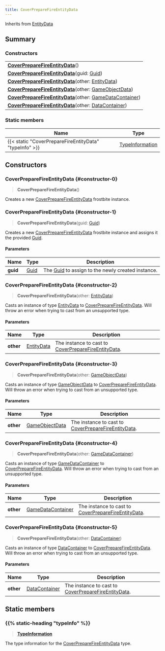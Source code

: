 ```yaml
---
title: CoverPrepareFireEntityData
---
```


Inherits from [EntityData](/vext/ref/fb/entitydata)

## Summary

### Constructors

|  |
| --- |
| **[CoverPrepareFireEntityData](#constructor-0)**() |
| **[CoverPrepareFireEntityData](#constructor-1)**(guid: [Guid](/vext/ref/shared/type/guid)) |
| **[CoverPrepareFireEntityData](#constructor-2)**(other: [EntityData](/vext/ref/fb/entitydata)) |
| **[CoverPrepareFireEntityData](#constructor-3)**(other: [GameObjectData](/vext/ref/fb/gameobjectdata)) |
| **[CoverPrepareFireEntityData](#constructor-4)**(other: [GameDataContainer](/vext/ref/fb/gamedatacontainer)) |
| **[CoverPrepareFireEntityData](#constructor-5)**(other: [DataContainer](/vext/ref/shared/type/datacontainer)) |

### Static members

| Name | Type |
| ---- | ---- |
| {{< static "CoverPrepareFireEntityData" "typeInfo" >}} | [TypeInformation](/vext/ref/shared/type/typeinformation) |

## Constructors

### CoverPrepareFireEntityData {#constructor-0}

> **CoverPrepareFireEntityData**()

Creates a new [CoverPrepareFireEntityData](/vext/ref/fb/coverpreparefireentitydata) frostbite instance.

### CoverPrepareFireEntityData {#constructor-1}

> **CoverPrepareFireEntityData**(guid: [Guid](/vext/ref/shared/type/guid))

Creates a new [CoverPrepareFireEntityData](/vext/ref/fb/coverpreparefireentitydata) frostbite instance and assigns it the provided [Guid](/vext/ref/shared/type/guid).

#### Parameters

| Name | Type | Description |
| ---- | ---- | ----------- |
| **guid** | [Guid](/vext/ref/shared/type/guid) | The [Guid](/vext/ref/shared/type/guid) to assign to the newly created instance. |

### CoverPrepareFireEntityData {#constructor-2}

> **CoverPrepareFireEntityData**(other: [EntityData](/vext/ref/fb/entitydata))

Casts an instance of type [EntityData](/vext/ref/fb/entitydata) to [CoverPrepareFireEntityData](/vext/ref/fb/coverpreparefireentitydata). Will throw an error when trying to cast from an unsupported type.

#### Parameters

| Name | Type | Description |
| ---- | ---- | ----------- |
| **other** | [EntityData](/vext/ref/fb/entitydata) | The instance to cast to [CoverPrepareFireEntityData](/vext/ref/fb/coverpreparefireentitydata). |

### CoverPrepareFireEntityData {#constructor-3}

> **CoverPrepareFireEntityData**(other: [GameObjectData](/vext/ref/fb/gameobjectdata))

Casts an instance of type [GameObjectData](/vext/ref/fb/gameobjectdata) to [CoverPrepareFireEntityData](/vext/ref/fb/coverpreparefireentitydata). Will throw an error when trying to cast from an unsupported type.

#### Parameters

| Name | Type | Description |
| ---- | ---- | ----------- |
| **other** | [GameObjectData](/vext/ref/fb/gameobjectdata) | The instance to cast to [CoverPrepareFireEntityData](/vext/ref/fb/coverpreparefireentitydata). |

### CoverPrepareFireEntityData {#constructor-4}

> **CoverPrepareFireEntityData**(other: [GameDataContainer](/vext/ref/fb/gamedatacontainer))

Casts an instance of type [GameDataContainer](/vext/ref/fb/gamedatacontainer) to [CoverPrepareFireEntityData](/vext/ref/fb/coverpreparefireentitydata). Will throw an error when trying to cast from an unsupported type.

#### Parameters

| Name | Type | Description |
| ---- | ---- | ----------- |
| **other** | [GameDataContainer](/vext/ref/fb/gamedatacontainer) | The instance to cast to [CoverPrepareFireEntityData](/vext/ref/fb/coverpreparefireentitydata). |

### CoverPrepareFireEntityData {#constructor-5}

> **CoverPrepareFireEntityData**(other: [DataContainer](/vext/ref/shared/type/datacontainer))

Casts an instance of type [DataContainer](/vext/ref/shared/type/datacontainer) to [CoverPrepareFireEntityData](/vext/ref/fb/coverpreparefireentitydata). Will throw an error when trying to cast from an unsupported type.

#### Parameters

| Name | Type | Description |
| ---- | ---- | ----------- |
| **other** | [DataContainer](/vext/ref/shared/type/datacontainer) | The instance to cast to [CoverPrepareFireEntityData](/vext/ref/fb/coverpreparefireentitydata). |

## Static members

### {{% static-heading "typeInfo" %}}

> **[TypeInformation](/vext/ref/shared/type/typeinformation)**

The type information for the [CoverPrepareFireEntityData](/vext/ref/fb/coverpreparefireentitydata) type.

